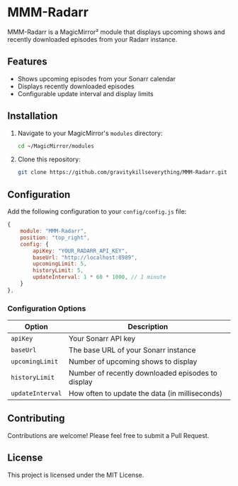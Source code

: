 # MMM-Radarr

MMM-Radarr is a MagicMirror² module that displays upcoming shows and recently downloaded episodes from your Radarr instance.

## Features

- Shows upcoming episodes from your Sonarr calendar
- Displays recently downloaded episodes
- Configurable update interval and display limits

## Installation

1. Navigate to your MagicMirror's `modules` directory:
    ```bash
    cd ~/MagicMirror/modules
    ```

2. Clone this repository:
    ```bash
    git clone https://github.com/gravitykillseverything/MMM-Radarr.git
    ```



## Configuration

Add the following configuration to your `config/config.js` file:

```javascript
{
    module: "MMM-Radarr",
    position: "top_right",
    config: {
        apiKey: "YOUR_RADARR_API_KEY",
        baseUrl: "http://localhost:8989",
        upcomingLimit: 5,
        historyLimit: 5,
        updateInterval: 1 * 60 * 1000, // 1 minute
    }
},
```

### Configuration Options

| Option | Description |
|--------|-------------|
| `apiKey` | Your Sonarr API key |
| `baseUrl` | The base URL of your Sonarr instance |
| `upcomingLimit` | Number of upcoming shows to display |
| `historyLimit` | Number of recently downloaded episodes to display |
| `updateInterval` | How often to update the data (in milliseconds) |

## Contributing

Contributions are welcome! Please feel free to submit a Pull Request.

## License

This project is licensed under the MIT License.

